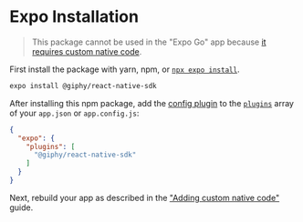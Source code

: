 # Expo Installation

> This package cannot be used in the "Expo Go" app
> because [it requires custom native code](https://docs.expo.dev/workflow/customizing/).

First install the package with yarn, npm, or [`npx expo install`](https://docs.expo.dev/more/expo-cli/#installation).

```sh
expo install @giphy/react-native-sdk
```

After installing this npm package, add the [config plugin](https://docs.expo.io/guides/config-plugins/) to
the [`plugins`](https://docs.expo.io/versions/latest/config/app/#plugins) array of your `app.json` or `app.config.js`:

```json
{
  "expo": {
    "plugins": [
      "@giphy/react-native-sdk"
    ]
  }
}
```

Next, rebuild your app as described in the ["Adding custom native code"](https://docs.expo.dev/workflow/customizing/)
guide.
